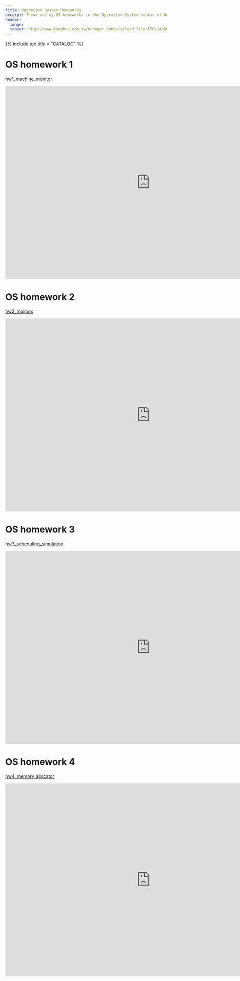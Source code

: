 ```yaml
---
title: Operation System Homeworks
excerpt: These are my OS homeworks in the Operation System course of NCKU CSIE.
header:
  image: 
  teaser: http://www.tunghua.com.tw/manager_admin/upload_file/576/143969444535764.jpg
---
```


{% include toc title = "CATALOG" %}

# OS homework 1

[hw1_machine_monitor](https://github.com/Min-Sheng/hw1_machine_monitor)

<iframe src="https://docs.google.com/viewer?srcid=1fyOr3IQfBsny2BJ1gXoEK96aDsCpGoT1&pid=explorer&efh=false&a=v&chrome=false&embedded=true" style="width:900px; height:600px;" frameborder="0"></iframe>

# OS homework 2

[hw2_mailbox](https://github.com/Min-Sheng/hw2_mailbox)

<iframe src="https://docs.google.com/viewer?srcid=1DeaPxX8tgWwhhXT5b8GoGesRijTmjZmf&pid=explorer&efh=false&a=v&chrome=false&embedded=true" style="width:900px; height:600px;" frameborder="0"></iframe>

# OS homework 3

[hw3_scheduling_simulation](https://github.com/Min-Sheng/hw3_scheduling_simulation)

<iframe src="https://docs.google.com/viewer?srcid=12pvxEBoWIsYkIO9Fx7-kHclUWLVnVmOK&pid=explorer&efh=false&a=v&chrome=false&embedded=true" style="width:900px; height:600px;" frameborder="0"></iframe>

# OS homework 4

[hw4_memory_allocator](https://github.com/Min-Sheng/hw4_memory_allocator)

<iframe src="https://docs.google.com/viewer?srcid=1zV1lB-9DvVbI5MzsyWF5KxS8-js9AkV3&pid=explorer&efh=false&a=v&chrome=false&embedded=true" style="width:900px; height:600px;" frameborder="0"></iframe>

